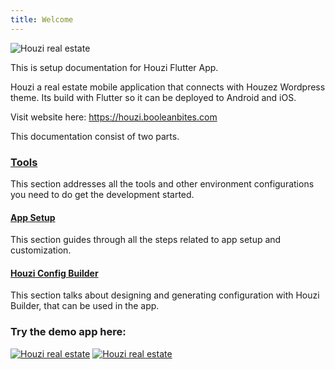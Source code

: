 ```yaml
---
title: Welcome
---
```


![Houzi real estate](images/banner.jpg)

This is setup documentation for Houzi Flutter App.

Houzi a real estate mobile application that connects with Houzez Wordpress theme. Its build with Flutter so it can be deployed to Android and iOS.

Visit website here: https://houzi.booleanbites.com


This documentation consist of two parts.

### [Tools](https://houzi-docs.booleanbites.com/tools/xcode_setup)

This section addresses all the tools and other environment configurations you need to do get the development started.

#### [App Setup](https://houzi-docs.booleanbites.com/app-setup/change_url)

This section guides through all the steps related to app setup and customization.

#### [Houzi Config Builder](https://houzi-docs.booleanbites.com/houzi-config-builder/introduction)

This section talks about designing and generating configuration with Houzi Builder, that can be used in the app.

### Try the demo app here:

 [![Houzi real estate](images/apple_store.png)](https://apps.apple.com/us/app/id1598357211)  [![Houzi real estate](images/google_play.png)](https://play.google.com/store/apps/details?id=com.booleanbites.houzez)
